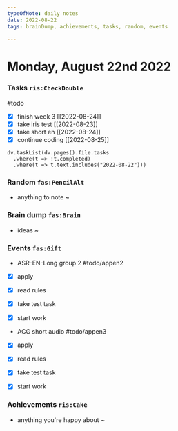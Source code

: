 ```yaml
---
typeOfNote: daily notes
date: 2022-08-22
tags: brainDump, achievements, tasks, random, events

---
```

# Monday, August 22nd 2022

### Tasks `ris:CheckDouble`
#todo
 - [x] finish week 3 [[2022-08-24]]
 - [x] take iris test [[2022-08-23]]
 - [x] take short en [[2022-08-24]]
 - [x] continue coding [[2022-08-25]]

```dataviewjs
dv.taskList(dv.pages().file.tasks 
  .where(t => !t.completed)
  .where(t => t.text.includes("2022-08-22")))
```



### Random `fas:PencilAlt`
 - anything to note ~




### Brain dump `fas:Brain`
 - ideas ~ 




### Events `fas:Gift`
 - ASR-EN-Long group 2
 #todo/appen2
- [x] apply
- [x] read rules
- [x] take test task
- [x] start work


 - ACG short audio 
 #todo/appen3
- [x] apply
- [x] read rules
- [x] take test task
- [x] start work








### Achievements `ris:Cake`
 - anything you're happy about ~ 

